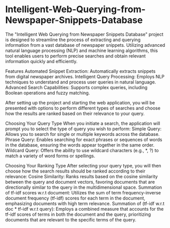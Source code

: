 # Intelligent-Web-Querying-from-Newspaper-Snippets-Database

The "Intelligent Web Querying from Newspaper Snippets Database" project is designed to streamline the process of extracting and querying information from a vast database of newspaper snippets. Utilizing advanced natural language processing (NLP) and machine learning algorithms, this tool enables users to perform precise searches and obtain relevant information quickly and efficiently.

Features
Automated Snippet Extraction: Automatically extracts snippets from digital newspaper archives.
Intelligent Query Processing: Employs NLP techniques to understand and process user queries in natural language.
Advanced Search Capabilities: Supports complex queries, including Boolean operations and fuzzy matching.


After setting up the project and starting the web application, you will be presented with options to perform different types of searches and choose how the results are ranked based on their relevance to your query.

Choosing Your Query Type
When you initiate a search, the application will prompt you to select the type of query you wish to perform:
Simple Query: Allows you to search for single or multiple keywords across the database.
Phrase Query: Enables searching for exact phrases or sequences of words in the database, ensuring the words appear together in the same order.
Wildcard Query: Offers the ability to use wildcard characters (e.g., *, ?) to match a variety of word forms or spellings.

Choosing Your Ranking Type
After selecting your query type, you will then choose how the search results should be ranked according to their relevance:
Cosine Similarity: Ranks results based on the cosine similarity between the query and document vectors, favoring documents that are directionally similar to the query in the multidimensional space.
Summation of tf-idf scores w.r.t document: Utilizes the sum of term frequency-inverse document frequency (tf-idf) scores for each term in the document, emphasizing documents with high term relevance.
Summation of (tf-idf w.r.t doc * tf-idf w.r.t query): Employs a combined measure that accounts for the tf-idf scores of terms in both the document and the query, prioritizing documents that are relevant to the specific terms of the query.
